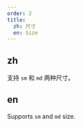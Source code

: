 ```yaml
---
order: 2
title:
  zh: 尺寸
  en: Size
---
```


## zh

支持 `sm` 和 `md` 两种尺寸。

## en

Supports `sm` and `md` size.
